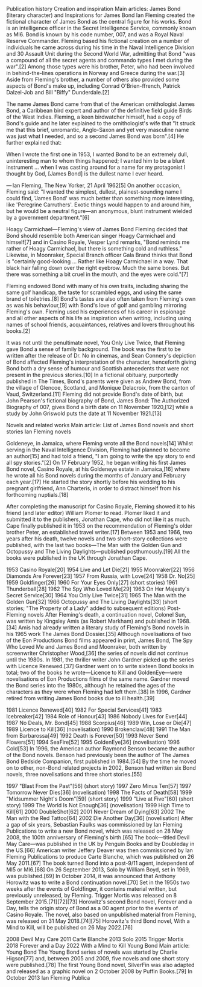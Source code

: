 Publication history
Creation and inspiration
Main articles: James Bond (literary character) and Inspirations for James Bond
Ian Fleming created the fictional character of James Bond as the central figure for his works. Bond is an intelligence officer in the Secret Intelligence Service, commonly known as MI6. Bond is known by his code number, 007, and was a Royal Naval Reserve Commander. Fleming based his fictional creation on a number of individuals he came across during his time in the Naval Intelligence Division and 30 Assault Unit during the Second World War, admitting that Bond "was a compound of all the secret agents and commando types I met during the war".[2] Among those types were his brother, Peter, who had been involved in behind-the-lines operations in Norway and Greece during the war.[3] Aside from Fleming's brother, a number of others also provided some aspects of Bond's make up, including Conrad O'Brien-ffrench, Patrick Dalzel-Job and Bill "Biffy" Dunderdale.[2]

The name James Bond came from that of the American ornithologist James Bond, a Caribbean bird expert and author of the definitive field guide Birds of the West Indies. Fleming, a keen birdwatcher himself, had a copy of Bond's guide and he later explained to the ornithologist's wife that "It struck me that this brief, unromantic, Anglo-Saxon and yet very masculine name was just what I needed, and so a second James Bond was born".[4] He further explained that:

When I wrote the first one in 1953, I wanted Bond to be an extremely dull, uninteresting man to whom things happened; I wanted him to be a blunt instrument ... when I was casting around for a name for my protagonist I thought by God, [James Bond] is the dullest name I ever heard.

— Ian Fleming, The New Yorker, 21 April 1962[5]
On another occasion, Fleming said: "I wanted the simplest, dullest, plainest-sounding name I could find, 'James Bond' was much better than something more interesting, like 'Peregrine Carruthers'. Exotic things would happen to and around him, but he would be a neutral figure—an anonymous, blunt instrument wielded by a government department."[6]


Hoagy Carmichael—Fleming's view of James Bond
Fleming decided that Bond should resemble both American singer Hoagy Carmichael and himself[7] and in Casino Royale, Vesper Lynd remarks, "Bond reminds me rather of Hoagy Carmichael, but there is something cold and ruthless." Likewise, in Moonraker, Special Branch officer Gala Brand thinks that Bond is "certainly good-looking ... Rather like Hoagy Carmichael in a way. That black hair falling down over the right eyebrow. Much the same bones. But there was something a bit cruel in the mouth, and the eyes were cold."[7]

Fleming endowed Bond with many of his own traits, including sharing the same golf handicap, the taste for scrambled eggs, and using the same brand of toiletries.[8] Bond's tastes are also often taken from Fleming's own as was his behaviour,[9] with Bond's love of golf and gambling mirroring Fleming's own. Fleming used his experiences of his career in espionage and all other aspects of his life as inspiration when writing, including using names of school friends, acquaintances, relatives and lovers throughout his books.[2]

It was not until the penultimate novel, You Only Live Twice, that Fleming gave Bond a sense of family background. The book was the first to be written after the release of Dr. No in cinemas, and Sean Connery's depiction of Bond affected Fleming's interpretation of the character, henceforth giving Bond both a dry sense of humour and Scottish antecedents that were not present in the previous stories.[10] In a fictional obituary, purportedly published in The Times, Bond's parents were given as Andrew Bond, from the village of Glencoe, Scotland, and Monique Delacroix, from the canton of Vaud, Switzerland.[11] Fleming did not provide Bond's date of birth, but John Pearson's fictional biography of Bond, James Bond: The Authorized Biography of 007, gives Bond a birth date on 11 November 1920,[12] while a study by John Griswold puts the date at 11 November 1921.[13]

Novels and related works
Main article: List of James Bond novels and short stories
Ian Fleming novels

Goldeneye, in Jamaica, where Fleming wrote all the Bond novels[14]
Whilst serving in the Naval Intelligence Division, Fleming had planned to become an author[15] and had told a friend, "I am going to write the spy story to end all spy stories."[2] On 17 February 1952, he began writing his first James Bond novel, Casino Royale, at his Goldeneye estate in Jamaica,[16] where he wrote all his Bond novels during the months of January and February each year.[17] He started the story shortly before his wedding to his pregnant girlfriend, Ann Charteris, in order to distract himself from his forthcoming nuptials.[18]

After completing the manuscript for Casino Royale, Fleming showed it to his friend (and later editor) William Plomer to read. Plomer liked it and submitted it to the publishers, Jonathan Cape, who did not like it as much. Cape finally published it in 1953 on the recommendation of Fleming's older brother Peter, an established travel writer.[17] Between 1953 and 1966, two years after his death, twelve novels and two short-story collections were published, with the last two books—The Man with the Golden Gun and Octopussy and The Living Daylights—published posthumously.[19] All the books were published in the UK through Jonathan Cape.

1953 Casino Royale[20]
1954 Live and Let Die[21]
1955 Moonraker[22]
1956 Diamonds Are Forever[23]
1957 From Russia, with Love[24]
1958 Dr. No[25]
1959 Goldfinger[26]
1960 For Your Eyes Only[27] (short stories)
1961 Thunderball[28]
1962 The Spy Who Loved Me[29]
1963 On Her Majesty's Secret Service[30]
1964 You Only Live Twice[31]
1965 The Man with the Golden Gun[32]
1966 Octopussy and The Living Daylights[33] (short stories; "The Property of a Lady" added to subsequent editions)
Post-Fleming novels
After Fleming's death, a continuation novel, Colonel Sun, was written by Kingsley Amis (as Robert Markham) and published in 1968.[34] Amis had already written a literary study of Fleming's Bond novels in his 1965 work The James Bond Dossier.[35] Although novelisations of two of the Eon Productions Bond films appeared in print, James Bond, The Spy Who Loved Me and James Bond and Moonraker, both written by screenwriter Christopher Wood,[36] the series of novels did not continue until the 1980s. In 1981, the thriller writer John Gardner picked up the series with Licence Renewed.[37] Gardner went on to write sixteen Bond books in total; two of the books he wrote—Licence to Kill and GoldenEye—were novelisations of Eon Productions films of the same name. Gardner moved the Bond series into the 1980s, although he retained the ages of the characters as they were when Fleming had left them.[38] In 1996, Gardner retired from writing James Bond books due to ill health.[39]

1981 Licence Renewed[40]
1982 For Special Services[41]
1983 Icebreaker[42]
1984 Role of Honour[43]
1986 Nobody Lives for Ever[44]
1987 No Deals, Mr. Bond[45]
1988 Scorpius[46]
1989 Win, Lose or Die[47]
1989 Licence to Kill[36] (novelisation)
1990 Brokenclaw[48]
1991 The Man from Barbarossa[49]
1992 Death is Forever[50]
1993 Never Send Flowers[51]
1994 SeaFire[52]
1995 GoldenEye[36] (novelisation)
1996 Cold[53]
In 1996, the American author Raymond Benson became the author of the Bond novels. Benson had previously been the author of The James Bond Bedside Companion, first published in 1984.[54] By the time he moved on to other, non-Bond related projects in 2002, Benson had written six Bond novels, three novelisations and three short stories.[55]

1997 "Blast From the Past"[56] (short story)
1997 Zero Minus Ten[57]
1997 Tomorrow Never Dies[36] (novelisation)
1998 The Facts of Death[58]
1999 "Midsummer Night's Doom"[59] (short story)
1999 "Live at Five"[60] (short story)
1999 The World Is Not Enough[36] (novelisation)
1999 High Time to Kill[61]
2000 DoubleShot[62]
2001 Never Dream of Dying[63]
2002 The Man with the Red Tattoo[64]
2002 Die Another Day[36] (novelisation)
After a gap of six years, Sebastian Faulks was commissioned by Ian Fleming Publications to write a new Bond novel, which was released on 28 May 2008, the 100th anniversary of Fleming's birth.[65] The book—titled Devil May Care—was published in the UK by Penguin Books and by Doubleday in the US.[66] American writer Jeffery Deaver was then commissioned by Ian Fleming Publications to produce Carte Blanche, which was published on 26 May 2011.[67] The book turned Bond into a post-9/11 agent, independent of MI5 or MI6.[68] On 26 September 2013, Solo by William Boyd, set in 1969, was published.[69] In October 2014, it was announced that Anthony Horowitz was to write a Bond continuation novel.[70] Set in the 1950s two weeks after the events of Goldfinger, it contains material written, but previously unreleased, by Fleming. Trigger Mortis was released on 8 September 2015.[71][72][73] Horowitz's second Bond novel, Forever and a Day, tells the origin story of Bond as a 00 agent prior to the events of Casino Royale. The novel, also based on unpublished material from Fleming, was released on 31 May 2018.[74][75] Horowitz's third Bond novel, With a Mind to Kill, will be published on 26 May 2022.[76]

2008 Devil May Care
2011 Carte Blanche
2013 Solo
2015 Trigger Mortis
2018 Forever and a Day
2022 With a Mind to Kill
Young Bond
Main article: Young Bond
The Young Bond series of novels was started by Charlie Higson[77] and, between 2005 and 2009, five novels and one short story were published.[78] The first Young Bond novel, SilverFin was also adapted and released as a graphic novel on 2 October 2008 by Puffin Books.[79] In October 2013 Ian Fleming Publica
